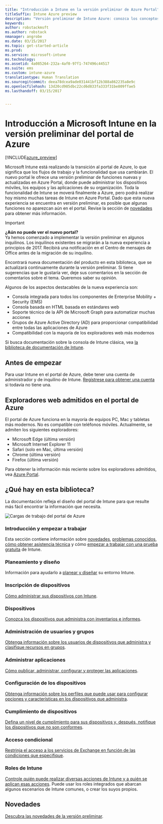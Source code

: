 ```yaml
---
title: "Introducción a Intune en la versión preliminar de Azure Portal"
titleSuffix: Intune Azure preview
description: "Versión preliminar de Intune Azure: conozca los conceptos básicos sobre Intune en la versión preliminar del portal de Azure y cómo puede ayudarle a administrar sus dispositivos."
keywords: 
author: robstackmsft
ms.author: robstack
nmanager: angrobe
ms.date: 03/15/2017
ms.topic: get-started-article
ms.prod: 
ms.service: microsoft-intune
ms.technology: 
ms.assetid: 4a085264-232a-4af0-97f1-747496c44517
ms.suite: ems
ms.custom: intune-azure
translationtype: Human Translation
ms.sourcegitcommit: deea78dcea9ade031441bf12b388a862235a8e9c
ms.openlocfilehash: 13d20cd985dbc22cd6d833fa333f31be809ffae5
ms.lasthandoff: 03/15/2017


---
```



# <a name="introduction-to-microsoft-intune-in-the-azure-portal-preview"></a>Introducción a Microsoft Intune en la versión preliminar del portal de Azure


[!INCLUDE[azure_preview](../includes/azure_preview.md)]

Microsoft Intune está realizando la transición al portal de Azure, lo que significa que los flujos de trabajo y la funcionalidad que usa cambiarán.
El nuevo portal le ofrece una versión preliminar de funciones nuevas y actualizadas en Azure Portal, donde puede administrar los dispositivos móviles, los equipos y las aplicaciones de su organización.
Toda la funcionalidad de Intune se moverá finalmente a Azure, pero podrá realizar hoy mismo muchas tareas de Intune en Azure Portal. Dado que esta nueva experiencia se encuentra en versión preliminar, es posible que algunas funciones no aparezcan aún en el portal. Revise la sección de [novedades](#what's-new) para obtener más información.

> [!IMPORTANT]
> **¿Aún no puede ver el nuevo portal?**<br>
> Ya hemos comenzado a implementar la versión preliminar en algunos inquilinos. Los inquilinos existentes se migrarán a la nueva experiencia a principios de 2017. Recibirá una notificación en el Centro de mensajes de Office antes de la migración de su inquilino.


Encontrará nueva documentación del producto en esta biblioteca, que se actualizará continuamente durante la versión preliminar. Si tiene sugerencias que le gustaría ver, deje sus comentarios en la sección de comentarios sobre el tema. Queremos saber su opinión.

<!--- You can view the new Intune technical preview console in Azure at [portal.azure.com]. --->

Algunos de los aspectos destacables de la nueva experiencia son:

- Consola integrada para todos los componentes de Enterprise Mobility + Security (EMS)
- Consola basada en HTML basada en estándares web
- Soporte técnico de la API de Microsoft Graph para automatizar muchas acciones
- Grupos de Azure Active Directory (AD) para proporcionar compatibilidad entre todas las aplicaciones de Azure
- Compatibilidad con la mayoría de los exploradores web más modernos

Si busca documentación sobre la consola de Intune clásica, vea [la biblioteca de documentación de Intune](https://docs.microsoft.com/en-us/intune/).

## <a name="before-you-start"></a>Antes de empezar

Para usar Intune en el portal de Azure, debe tener una cuenta de administrador y de inquilino de Intune. [Regístrese para obtener una cuenta](https://portal.office.com/Signup/Signup.aspx?OfferId=40BE278A-DFD1-470a-9EF7-9F2596EA7FF9&dl=INTUNE_A&ali=1#0%20) si todavía no tiene una.

## <a name="supported-web-browsers-for-the-azure-portal"></a>Exploradores web admitidos en el portal de Azure

El portal de Azure funciona en la mayoría de equipos PC, Mac y tabletas más modernos. No es compatible con teléfonos móviles.
Actualmente, se admiten los siguientes exploradores:

- Microsoft Edge (última versión)
- Microsoft Internet Explorer 11
- Safari (solo en Mac, última versión)
- Chrome (última versión)
- Firefox (última versión)

Para obtener la información más reciente sobre los exploradores admitidos, vea [Azure Portal](https://docs.microsoft.com/azure/azure-preview-portal-supported-browsers-devices).

## <a name="whats-in-this-library"></a>¿Qué hay en esta biblioteca?

La documentación refleja el diseño del portal de Intune para que resulte más fácil encontrar la información que necesita.

![Cargas de trabajo del portal de Azure](./media/azure-portal-workloads.png)

### <a name="introduction-and-get-started"></a>Introducción y empezar a trabajar
Esta sección contiene información sobre [novedades](/intune-azure/introduction/whats-new), [problemas conocidos](/intune-azure/introduction/known-issues-in-the-intune-preview), [cómo obtener asistencia técnica](/intune-azure/introduction/how-to-get-support-for-microsoft-intune) y cómo [empezar a trabajar con una prueba gratuita](/intune-azure/introduction/sign-up-free-trial-microsoft-intune) de Intune.
### <a name="plan-and-design"></a>Planeamiento y diseño
Información para ayudarlo a [planear y diseñar](/intune-azure/plan-and-design/get-started) su entorno Intune.
### <a name="device-enrollment"></a>Inscripción de dispositivos
[Cómo administrar sus dispositivos con Intune](/intune-azure/enroll-devices/what-is).
### <a name="devices"></a>Dispositivos
[Conozca los dispositivos que administra con inventarios e informes](/intune-azure/manage-devices/what-is).
### <a name="manage-users-and-groups"></a>Administración de usuarios y grupos
[Obtenga información sobre los usuarios de dispositivos que administra y clasifique recursos en grupos](/intune-azure/manage-users/what-is).
### <a name="manage-apps"></a>Administrar aplicaciones
[Cómo publicar, administrar, configurar y proteger las aplicaciones](/intune-azure/manage-apps/what-is-app-management).
### <a name="device-configuration"></a>Configuración de los dispositivos
[Obtenga información sobre los perfiles que puede usar para configurar opciones y características en los dispositivos que administra](/intune-azure/configure-devices/what-are-device-profiles).
### <a name="device-compliance"></a>Cumplimiento de dispositivos
[Defina un nivel de cumplimiento para sus dispositivos y, después, notifique los dispositivos que no son conformes](/intune-azure/set-device-compliance/what-is-device-compliance).
### <a name="conditional-access"></a>Acceso condicional
[Restrinja el acceso a los servicios de Exchange en función de las condiciones que especifique](/intune-azure/conditional-access/what-is-conditional-access).
### <a name="intune-roles"></a>Roles de Intune
[Controle quién puede realizar diversas acciones de Intune y a quién se aplican esas acciones](/intune-azure/access-control/role-based-access-control). Puede usar los roles integrados que abarcan algunos escenarios de Intune comunes, o crear los suyos propios.



## <a name="whats-new"></a>Novedades

[Descubra las novedades de la versión preliminar](/intune-azure/introduction/whats-new).

